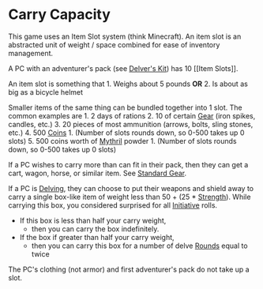# Carry Capacity

This game uses an Item Slot system (think Minecraft). An item slot is an abstracted unit of weight / space combined for ease of inventory management. 

A PC with an adventurer's pack (see [Delver's Kit](../../Items/Basic%20Equipment/Delver's%20Kit.md)) has 10 [[Item Slots]]. 

An item slot is something that 
	1. Weighs about 5 pounds **OR** 
	2. Is about as big as a bicycle helmet 

Smaller items of the same thing can be bundled together into 1 slot. The common examples are
	1. 2 days of rations
	2. 10 of certain [Gear](../../Items/Basic%20Equipment/Standard%20Gear.md) (iron spikes, candles, etc.)
	3. 20 pieces of most ammunition (arrows, bolts, sling stones, etc.)
	4. 500 [Coins](../../Referee%20Specific/Economy/Coins.md) 
		1. (Number of slots rounds down, so 0-500 takes up 0 slots)
	5. 500 coins worth of [Mythril](../../Magic/Mythril.md) powder 
		1. (Number of slots rounds down, so 0-500 takes up 0 slots)

If a PC wishes to carry more than can fit in their pack, then they can get a cart, wagon, horse, or similar item. See [Standard Gear](../../Items/Basic%20Equipment/Standard%20Gear.md). 

If a PC is [Delving](../../Game%20Procedures/Delving.md), they can choose to put their weapons and shield away to carry a single box-like item of weight less than 50 + (25 * [Strength](../Chosen%20Statistics/Strength.md)). While carrying this box, you considered surprised for all [Initiative](../../Game%20Procedures/Initiative.md) rolls. 
- If this box is less than half your carry weight, 
	- then you can carry the box indefinitely. 
- If the box if greater than half your carry weight, 
	- then you can carry this box for a number of delve [Rounds](../../Game%20Procedures/Round.md) equal to twice

The PC's clothing (not armor) and first adventurer's pack do not take up a slot.